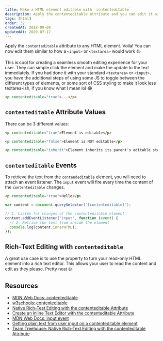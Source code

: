 ```yaml
---
title: Make a HTML element editable with `contenteditable`
description: Apply the contenteditable attribute and you can edit it similar to <input> or <textarea>. Users can click on the text and make an update creating a smooth editing experience.
tags: [html]
order: 32
createdAt: 2018-09-08
updatedAt: 2020-07-17
---
```


Apply the `contenteditable` attribute to any HTML element. Voila! You can now edit them similar to how a `<input>` or `<textarea>` would work 👍

This is cool for creating a seamless smooth editing experience for your user. They can simple click the element and make the update to the text immediately. If you had done it with your standard `<textarea>` or `<input>`, you have the additional steps of using some JS to toggle between the different types of elements, or some sort of CSS styling to make it look less textarea-ish, if you know what I mean lol 😂

```html
<p contenteditable="true">...</p>
```

## `contenteditable` Attribute Values

There can be 3 different values:

```html
<p contenteditable="true">Element is editable</p>

<p contenteditable="false">Element is NOT editable</p>

<p contenteditable="inherit">Element inherits its parent's editable status</p>
```

## `contenteditable` Events

To retrieve the text from the `contendeditable` element, you will need to attach an event listener. The `input` event will fire every time the content of the `contenteditable` changes.

```html
<p contenteditable="true">Hello</p>
```

```javascript
var content = document.querySelector('[contenteditable]');

// 1. Listen for changes of the contenteditable element
content.addEventListener('input', function (event) {
  // 2. Retrive the text from inside the element
  console.log(content.innerHTML);
});
```

## Rich-Text Editing with `contenteditable`

A great use case is to use the property to turn your read-only HTML element into a rich text editor. This allows your user to read the content and edit as they please. Pretty neat 👍

## Resources

- [MDN Web Docs: contenteditable](https://developer.mozilla.org/en-US/docs/Web/API/HTMLElement/contentEditable)
- [w3schools: contenteditable](https://www.w3schools.com/TAGS/att_global_contenteditable.asp)
- [Native Rich-Test Editing with the contenteditable Attribute](http://blog.teamtreehouse.com/native-rich-text-editing-with-the-contenteditable-attribute)
- [Create an Inline Text Editor with the contenteditable Attribute](https://code.tutsplus.com/tutorials/create-an-inline-text-editor-with-the-contenteditable-attribute--cms-25655)
- [MDN Web Docs: input event](https://developer.mozilla.org/en-US/docs/Web/Events/input)
- [Getting plain text from user input on a contenteditable element](https://medium.com/@albertogasparin/getting-plain-text-from-user-input-on-a-contenteditable-element-b711aba2cb36)
- [Team Treehouse: Native Rich-Text Editing with the contenteditable Attribute](https://blog.teamtreehouse.com/native-rich-text-editing-with-the-contenteditable-attribute)
